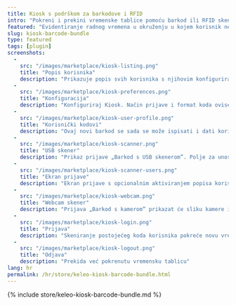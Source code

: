 ```yaml
---
title: Kiosk s podrškom za barkodove i RFID
intro: "Pokreni i prekini vremenske tablice pomoću barkod ili RFID skenera za evidentiranje radnog vremena"
featured: "Evidentiranje radnog vremena u okruženju u kojem korisnik nema pristup Kimaiju (npr. u skladištu) korištenjem barkod ili RFID skenera za pokretanje i prekidanje vremenskih tablica." 
slug: kiosk-barcode-bundle
type: featured
tags: [plugin]
screenshots:
  - 
    src: "/images/marketplace/kiosk-listing.png"
    title: "Popis korisnika"
    description: "Prikazuje popis svih korisnika s njihovim konfiguriranim vrstama kodova za prijavu"
  - 
    src: "/images/marketplace/kiosk-preferences.png"
    title: "Konfiguracija"
    description: "Konfiguriraj Kiosk. Način prijave i format koda ovise jedan o drugome"
  - 
    src: "/images/marketplace/kiosk-user-profile.png"
    title: "Korisnički kodovi"
    description: "Ovaj novi barkod se sada se može ispisati i dati korisniku"
  - 
    src: "/images/marketplace/kiosk-scanner.png"
    title: "USB skener"
    description: "Prikaz prijave „Barkod s USB skenerom”. Polje za unos je unaprijed odabrano i skener će ga poslati nakon što pronađe kod"
  - 
    src: "/images/marketplace/kiosk-scanner-users.png"
    title: "Ekran prijave"
    description: "Ekran prijave s opcionalnim aktiviranjem popisa korisnika"
  - 
    src: "/images/marketplace/kiosk-webcam.png"
    title: "Webcam skener"
    description: "Prijava „Barkod s kamerom” prikazat će sliku kamere i neprestano skenirati barkodove"
  - 
    src: "/images/marketplace/kiosk-login.png"
    title: "Prijava"
    description: "Skeniranje postojećeg koda korisnika pokreće novu vremensku tablicu"
  - 
    src: "/images/marketplace/kiosk-logout.png"
    title: "Odjava"
    description: "Prekida već pokrenutu vremensku tablicu"
lang: hr
permalink: /hr/store/keleo-kiosk-barcode-bundle.html
---
```


{% include store/keleo-kiosk-barcode-bundle.md %}
